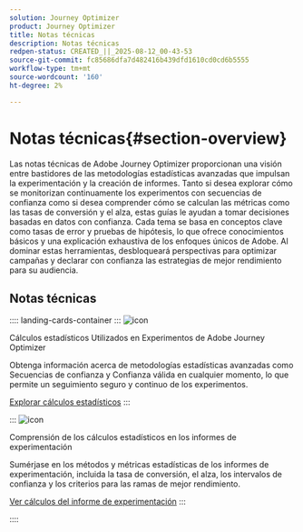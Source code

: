 ```yaml
---
solution: Journey Optimizer
product: Journey Optimizer
title: Notas técnicas
description: Notas técnicas
redpen-status: CREATED_||_2025-08-12_00-43-53
source-git-commit: fc85686dfa7d482416b439dfd1610cd0cd6b5555
workflow-type: tm+mt
source-wordcount: '160'
ht-degree: 2%

---
```



# Notas técnicas{#section-overview}

Las notas técnicas de Adobe Journey Optimizer proporcionan una visión entre bastidores de las metodologías estadísticas avanzadas que impulsan la experimentación y la creación de informes. Tanto si desea explorar cómo se monitorizan continuamente los experimentos con secuencias de confianza como si desea comprender cómo se calculan las métricas como las tasas de conversión y el alza, estas guías le ayudan a tomar decisiones basadas en datos con confianza. Cada tema se basa en conceptos clave como tasas de error y pruebas de hipótesis, lo que ofrece conocimientos básicos y una explicación exhaustiva de los enfoques únicos de Adobe. Al dominar estas herramientas, desbloqueará perspectivas para optimizar campañas y declarar con confianza las estrategias de mejor rendimiento para su audiencia.

## Notas técnicas

:::: landing-cards-container
:::
![icon](https://cdn.experienceleague.adobe.com/icons/book.svg?lang=es)

Cálculos estadísticos Utilizados en Experimentos de Adobe Journey Optimizer

Obtenga información acerca de metodologías estadísticas avanzadas como Secuencias de confianza y Confianza válida en cualquier momento, lo que permite un seguimiento seguro y continuo de los experimentos.

[Explorar cálculos estadísticos](../using/content-management/experiment-calculations.md)
:::

:::
![icon](https://cdn.experienceleague.adobe.com/icons/chart-line.svg?lang=es)

Comprensión de los cálculos estadísticos en los informes de experimentación

Sumérjase en los métodos y métricas estadísticas de los informes de experimentación, incluida la tasa de conversión, el alza, los intervalos de confianza y los criterios para las ramas de mejor rendimiento.

[Ver cálculos del informe de experimentación](../using/content-management/experiment-report-calculations.md)
:::

::::
